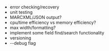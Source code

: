 * error checking/recovery
* unit testing
* MARCXML/JSON output?
* cpu/time efficiency vs memory efficiency?
* max width/formatting?
* implement some field find/search functionality
* versioning
* --debug flag
